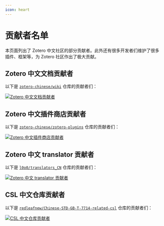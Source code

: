 ```yaml
---
icon: heart
---
```


# 贡献者名单

本页面列出了 Zotero 中文社区的部分贡献者。此外还有很多开发者们维护了很多插件、框架等，为 Zotero 社区作出了极大贡献。

## Zotero 中文文档贡献者

以下是 [`zotero-chinese/wiki`](https://github.com/zotero-chinese/wiki) 仓库的贡献者们：

<!-- [![contributors](https://contrib.rocks/image?repo=zotero-chinese/wiki)](https://github.com/zotero-chinese/wiki/graphs/contributors) -->

[![Zotero 中文文档贡献者](https://cdn.jsdelivr.net/gh/zotero-chinese/.github@main/.github-contributors/zotero-chinese_wiki.svg)](https://github.com/zotero-chinese/wiki/graphs/contributors)

## Zotero 中文插件商店贡献者

以下是 [`zotero-chinese/zotero-plugins`](https://github.com/zotero-chinese/zotero-plugins) 仓库的贡献者们：

[![Zotero 中文插件商店贡献者](https://cdn.jsdelivr.net/gh/zotero-chinese/.github@main/.github-contributors/zotero-chinese_zotero-plugins.svg)](https://github.com/zotero-chinese/zotero-plugins/graphs/contributors)

## Zotero 中文 translator 贡献者

以下是 [`l0o0/translators_CN`](https://github.com/l0o0/translators_CN) 仓库的贡献者们：

[![Zotero 中文 translator 贡献者](https://cdn.jsdelivr.net/gh/zotero-chinese/.github@main/.github-contributors/l0o0_translators_CN.svg)](https://github.com/l0o0/translators_CN/graphs/contributors)

## CSL 中文仓库贡献者

以下是 [`redleafnew/Chinese-STD-GB-T-7714-related-csl`](https://github.com/redleafnew/Chinese-STD-GB-T-7714-related-csl) 仓库的贡献者们：

[![CSL 中文仓库贡献者](https://cdn.jsdelivr.net/gh/zotero-chinese/.github@main/.github-contributors/redleafnew_Chinese-STD-GB-T-7714-related-csl.svg)](https://github.com/redleafnew/Chinese-STD-GB-T-7714-related-csl/graphs/contributors)
